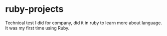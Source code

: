 # ruby-projects
Technical test I did for company, did it in ruby to learn more about language. It was my first time using Ruby.
